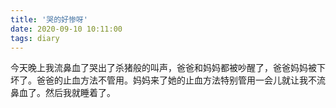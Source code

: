 ```yaml
---
title: '哭的好惨呀'
date: 2020-09-10 10:11:00
tags: diary
---
```

今天晚上我流鼻血了哭出了杀猪般的叫声，爸爸和妈妈都被吵醒了，爸爸妈妈被下坏了。爸爸的止血方法不管用。妈妈来了她的止血方法特别管用一会儿就让我不流鼻血了。然后我就睡着了。
